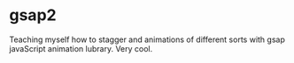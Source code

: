 # gsap2
Teaching myself how to stagger and animations of different sorts with gsap javaScript animation lubrary. Very cool.
